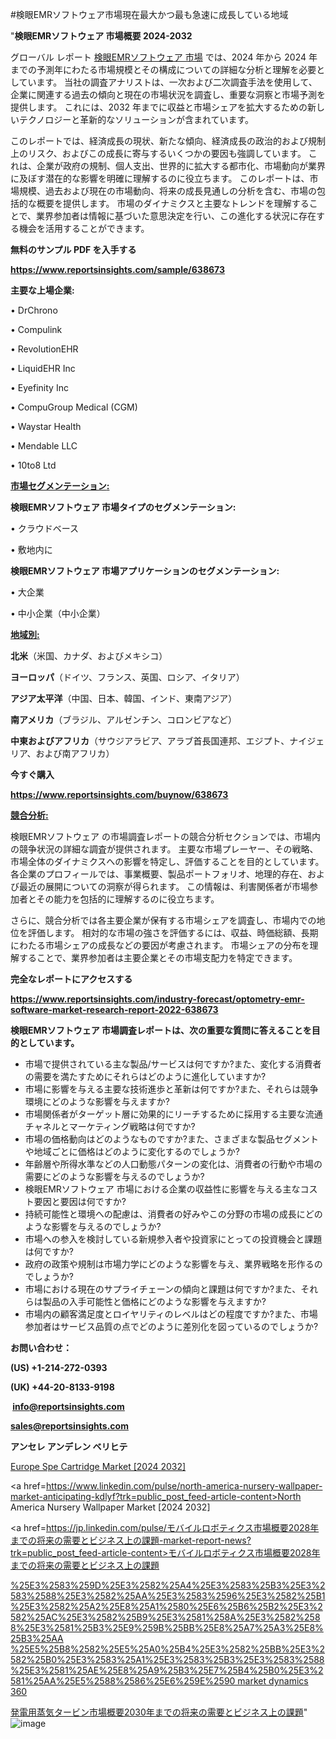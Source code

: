 #検眼EMRソフトウェア市場現在最大かつ最も急速に成長している地域

"<strong>検眼EMRソフトウェア 市場概要 2024-2032</strong>

グローバル レポート <a href=https://www.reportsinsights.com/sample/638673>検眼EMRソフトウェア 市場</a> では、2024 年から 2024 年までの予測年にわたる市場規模とその構成についての詳細な分析と理解を必要としています。 当社の調査アナリストは、一次および二次調査手法を使用して、企業に関連する過去の傾向と現在の市場状況を調査し、重要な洞察と市場予測を提供します。 これには、2032 年までに収益と市場シェアを拡大​​するための新しいテクノロジーと革新的なソリューションが含まれています。

このレポートでは、経済成長の現状、新たな傾向、経済成長の政治的および規制上のリスク、およびこの成長に寄与するいくつかの要因も強調しています。 これは、企業が政府の規制、個人支出、世界的に拡大する都市化、市場動向が業界に及ぼす潜在的な影響を明確に理解するのに役立ちます。 このレポートは、市場規模、過去および現在の市場動向、将来の成長見通しの分析を含む、市場の包括的な概要を提供します。 市場のダイナミクスと主要なトレンドを理解することで、業界参加者は情報に基づいた意思決定を行い、この進化する状況に存在する機会を活用することができます。

<strong><b>無料のサンプル PDF を入手する</b></strong>

<a href=https://www.reportsinsights.com/sample/638673><strong><u>https://www.reportsinsights.com/sample/638673</u></strong></a>

<strong>主要な上場企業:</strong>

• DrChrono

• Compulink

• RevolutionEHR

• LiquidEHR Inc

• Eyefinity Inc

• CompuGroup Medical (CGM)

• Waystar Health

• Mendable LLC

• 10to8 Ltd

<strong><u>市場セグメンテーション</u></strong><strong><u>:</u></strong>

<strong>検眼EMRソフトウェア 市場タイプのセグメンテーション:</strong>

• クラウドベース

• 敷地内に

<strong>検眼EMRソフトウェア 市場アプリケーションのセグメンテーション:</strong>

• 大企業

• 中小企業（中小企業）

<strong><u>地域別</u></strong><strong><u>:</u></strong>

<strong>北米</strong>（米国、カナダ、およびメキシコ）

<strong>ヨーロッパ</strong>（ドイツ、フランス、英国、ロシア、イタリア）

<strong>アジア太平洋</strong>（中国、日本、韓国、インド、東南アジア）

<strong>南アメリカ</strong>（ブラジル、アルゼンチン、コロンビアなど）

<strong>中東およびアフリカ</strong>（サウジアラビア、アラブ首長国連邦、エジプト、ナイジェリア、および南アフリカ）

<strong>今すぐ購入</strong>

<a href=https://www.reportsinsights.com/buynow/638673><strong><u>https://www.reportsinsights.com/buynow/638673</u></strong></a>

<strong><u>競合分析:</u></strong>

検眼EMRソフトウェア の市場調査レポートの競合分析セクションでは、市場内の競争状況の詳細な調査が提供されます。 主要な市場プレーヤー、その戦略、市場全体のダイナミクスへの影響を特定し、評価することを目的としています。 各企業のプロフィールでは、事業概要、製品ポートフォリオ、地理的存在、および最近の展開についての洞察が得られます。 この情報は、利害関係者が市場参加者とその能力を包括的に理解するのに役立ちます。

さらに、競合分析では各主要企業が保有する市場シェアを調査し、市場内での地位を評価します。 相対的な市場の強さを評価するには、収益、時価総額、長期にわたる市場シェアの成長などの要因が考慮されます。 市場シェアの分布を理解することで、業界参加者は主要企業とその市場支配力を特定できます。

<strong>完全なレポートにアクセスする</strong>

<a href=https://www.reportsinsights.com/industry-forecast/optometry-emr-software-market-research-report-2022-638673><strong><u><b>https://www.reportsinsights.com/industry-forecast/optometry-emr-software-market-research-report-2022-638673</b></u></strong></a>

<strong><b>検眼EMRソフトウェア 市場調査レポートは、次の重要な質問に答えることを目的としています。</b></strong>
<ul>
  <li>市場で提供されている主な製品/サービスは何ですか?また、変化する消費者の需要を満たすためにそれらはどのように進化していますか?</li>
  <li>市場に影響を与える主要な技術進歩と革新は何ですか?また、それらは競争環境にどのような影響を与えますか?</li>
  <li>市場関係者がターゲット層に効果的にリーチするために採用する主要な流通チャネルとマーケティング戦略は何ですか?</li>
  <li>市場の価格動向はどのようなものですか?また、さまざまな製品セグメントや地域ごとに価格はどのように変化するのでしょうか?</li>
  <li>年齢層や所得水準などの人口動態パターンの変化は、消費者の行動や市場の需要にどのような影響を与えるのでしょうか?</li>
  <li>検眼EMRソフトウェア 市場における企業の収益性に影響を与える主なコスト要因と要因は何ですか?</li>
  <li>持続可能性と環境への配慮は、消費者の好みやこの分野の市場の成長にどのような影響を与えるのでしょうか?</li>
  <li>市場への参入を検討している新規参入者や投資家にとっての投資機会と課題は何ですか?</li>
  <li>政府の政策や規制は市場力学にどのような影響を与え、業界戦略を形作るのでしょうか?</li>
  <li>市場における現在のサプライチェーンの傾向と課題は何ですか?また、それらは製品の入手可能性と価格にどのような影響を与えますか?</li>
  <li>市場内の顧客満足度とロイヤリティのレベルはどの程度ですか?また、市場参加者はサービス品質の点でどのように差別化を図っているのでしょうか?</li>
</ul>
<strong>お問い合わせ：</strong>

<strong>(US) +1-214-272-0393</strong>

<strong>(UK) +44-20-8133-9198</strong>

<strong> </strong><a href=info@reportsinsights.com><strong><u>info@reportsinsights.com</u></strong></a>

<a href=sales@reportsinsights.com><strong><u>sales@reportsinsights.com</u></strong></a>

<strong>アンセレ アンデレン ベリヒテ</strong>

<a href=https://www.linkedin.com/pulse/europe-spe-cartridge-market-cagr-key-insights-covered-kr8qf/>Europe Spe Cartridge Market [2024 2032]</a>

<a href=https://www.linkedin.com/pulse/north-america-nursery-wallpaper-market-anticipating-kdlyf?trk=public_post_feed-article-content>North America Nursery Wallpaper Market [2024 2032]</a>

<a href=https://jp.linkedin.com/pulse/モバイルロボティクス市場概要2028年までの将来の需要とビジネス上の課題-market-report-news?trk=public_post_feed-article-content>モバイルロボティクス市場概要2028年までの将来の需要とビジネス上の課題</a>

<a href=https://www.linkedin.com/pulse/%25E3%2583%259D%25E3%2582%25A4%25E3%2583%25B3%25E3%2583%2588%25E3%2582%25AA%25E3%2583%2596%25E3%2582%25B1%25E3%2582%25A2%25E8%25A1%2580%25E6%25B6%25B2%25E3%2582%25AC%25E3%2582%25B9%25E3%2581%258A%25E3%2582%2588%25E3%2581%25B3%25E9%259B%25BB%25E8%25A7%25A3%25E8%25B3%25AA-%25E5%25B8%2582%25E5%25A0%25B4%25E3%2582%25BB%25E3%2582%25B0%25E3%2583%25A1%25E3%2583%25B3%25E3%2583%2588%25E3%2581%25AE%25E8%25A9%25B3%25E7%25B4%25B0%25E3%2581%25AA%25E5%2588%2586%25E6%259E%2590-market-dynamics-360>%25E3%2583%259D%25E3%2582%25A4%25E3%2583%25B3%25E3%2583%2588%25E3%2582%25AA%25E3%2583%2596%25E3%2582%25B1%25E3%2582%25A2%25E8%25A1%2580%25E6%25B6%25B2%25E3%2582%25AC%25E3%2582%25B9%25E3%2581%258A%25E3%2582%2588%25E3%2581%25B3%25E9%259B%25BB%25E8%25A7%25A3%25E8%25B3%25AA %25E5%25B8%2582%25E5%25A0%25B4%25E3%2582%25BB%25E3%2582%25B0%25E3%2583%25A1%25E3%2583%25B3%25E3%2583%2588%25E3%2581%25AE%25E8%25A9%25B3%25E7%25B4%25B0%25E3%2581%25AA%25E5%2588%2586%25E6%259E%2590 market dynamics 360</a>

<a href=https://www.linkedin.com/pulse/発電用蒸気タービン市場概要2030年までの将来の需要とビジネス上の課題-infopulse-daily-360-wr2lf/>発電用蒸気タービン市場概要2030年までの将来の需要とビジネス上の課題</a>"
![image](https://github.com/aakesh123242/RIMarket/assets/158431203/2694d8f0-befc-467f-8bd0-654eee073075)
